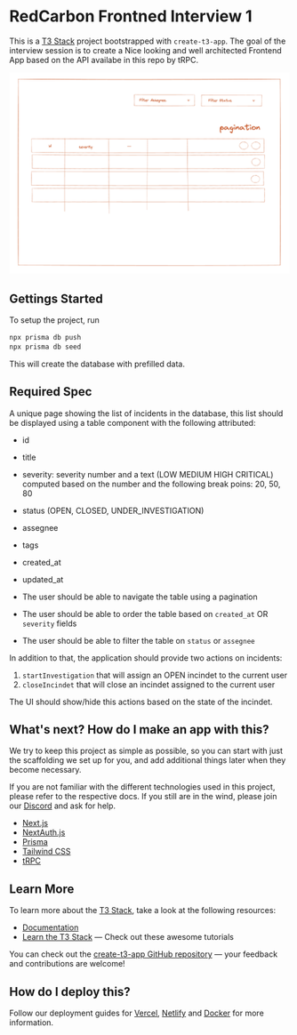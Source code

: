 # RedCarbon Frontned Interview 1

This is a [T3 Stack](https://create.t3.gg/) project bootstrapped with `create-t3-app`. The goal of the interview session is to
create a Nice looking and well architected Frontend App based on the API availabe in this repo by tRPC.

![Application Schema](./schema.png)

## Gettings Started

To setup the project, run

```bash
npx prisma db push
npx prisma db seed
```

This will create the database with prefilled data.

## Required Spec

A unique page showing the list of incidents in the database, this list should be displayed using a table component with the following attributed:

- id
- title
- severity: severity number and a text (LOW MEDIUM HIGH CRITICAL) computed based on the number and the following break poins: 20, 50, 80
- status (OPEN, CLOSED, UNDER_INVESTIGATION)
- assegnee
- tags
- created_at
- updated_at

- The user should be able to navigate the table using a pagination
- The user should be able to order the table based on `created_at` OR `severity` fields
- The user should be able to filter the table on `status` or `assegnee`

In addition to that, the application should provide two actions on incidents:

1. `startInvestigation` that will assign an OPEN incindet to the current user
2. `closeIncindet` that will close an incindet assigned to the current user

The UI should show/hide this actions based on the state of the incindet.

## What's next? How do I make an app with this?

We try to keep this project as simple as possible, so you can start with just the scaffolding we set up for you, and add additional things later when they become necessary.

If you are not familiar with the different technologies used in this project, please refer to the respective docs. If you still are in the wind, please join our [Discord](https://t3.gg/discord) and ask for help.

- [Next.js](https://nextjs.org)
- [NextAuth.js](https://next-auth.js.org)
- [Prisma](https://prisma.io)
- [Tailwind CSS](https://tailwindcss.com)
- [tRPC](https://trpc.io)

## Learn More

To learn more about the [T3 Stack](https://create.t3.gg/), take a look at the following resources:

- [Documentation](https://create.t3.gg/)
- [Learn the T3 Stack](https://create.t3.gg/en/faq#what-learning-resources-are-currently-available) — Check out these awesome tutorials

You can check out the [create-t3-app GitHub repository](https://github.com/t3-oss/create-t3-app) — your feedback and contributions are welcome!

## How do I deploy this?

Follow our deployment guides for [Vercel](https://create.t3.gg/en/deployment/vercel), [Netlify](https://create.t3.gg/en/deployment/netlify) and [Docker](https://create.t3.gg/en/deployment/docker) for more information.
